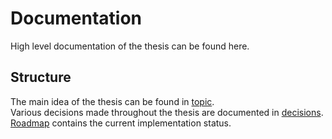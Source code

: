 # Documentation

High level documentation of the thesis can be found here.

## Structure

The main idea of the thesis can be found in [topic](topic.md).  
Various decisions made throughout the thesis are documented in [decisions](decisions/).  
[Roadmap](roadmap.md) contains the current implementation status.
